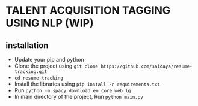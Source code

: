 
# TALENT ACQUISITION TAGGING USING NLP (WIP)

## installation

- Update your pip and python
- Clone the project using `git clone https://github.com/saidaya/resume-tracking.git`
- `cd resume-tracking`
- Install the libraries using `pip install -r requirements.txt` 
- Run `python -m spacy download en_core_web_lg`
- In main directory of the project, Run `python main.py`

